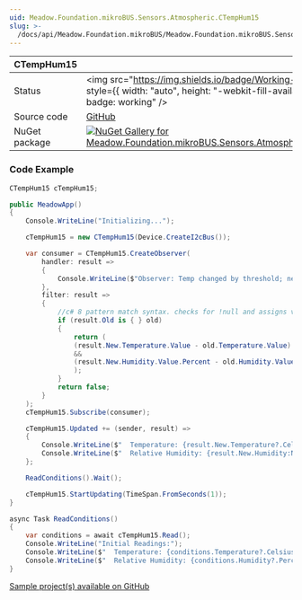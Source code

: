 ```yaml
---
uid: Meadow.Foundation.mikroBUS.Sensors.Atmospheric.CTempHum15
slug: >-
  /docs/api/Meadow.Foundation.mikroBUS/Meadow.Foundation.mikroBUS.Sensors.Atmospheric.CTempHum15
---
```


| CTempHum15 | |
|--------|--------|
| Status | <img src="https://img.shields.io/badge/Working-brightgreen" style={{ width: "auto", height: "-webkit-fill-available" }} alt="Status badge: working" /> |
| Source code | [GitHub](https://github.com/WildernessLabs/Meadow.Foundation.MikroBus/tree/main/Source/CTempHum15) |
| NuGet package | <a href="https://www.nuget.org/packages/Meadow.Foundation.mikroBUS.Sensors.Atmospheric.CTempHum15/" target="_blank"><img src="https://img.shields.io/nuget/v/Meadow.Foundation.mikroBUS.Sensors.Atmospheric.CTempHum15.svg?label=Meadow.Foundation.mikroBUS.Sensors.Atmospheric.CTempHum15" alt="NuGet Gallery for Meadow.Foundation.mikroBUS.Sensors.Atmospheric.CTempHum15" /></a> |

### Code Example

```csharp
CTempHum15 cTempHum15;

public MeadowApp()
{
    Console.WriteLine("Initializing...");

    cTempHum15 = new CTempHum15(Device.CreateI2cBus());

    var consumer = CTempHum15.CreateObserver(
        handler: result =>
        {
            Console.WriteLine($"Observer: Temp changed by threshold; new temp: {result.New.Temperature?.Celsius:N2}C, old: {result.Old?.Temperature?.Celsius:N2}C");
        },
        filter: result =>
        {
            //c# 8 pattern match syntax. checks for !null and assigns var.
            if (result.Old is { } old)
            {
                return (
                (result.New.Temperature.Value - old.Temperature.Value).Abs().Celsius > 0.5
                &&
                (result.New.Humidity.Value.Percent - old.Humidity.Value.Percent) > 0.05
                );
            }
            return false;
        }
    );
    cTempHum15.Subscribe(consumer);

    cTempHum15.Updated += (sender, result) =>
    {
        Console.WriteLine($"  Temperature: {result.New.Temperature?.Celsius:N2}C");
        Console.WriteLine($"  Relative Humidity: {result.New.Humidity:N2}%");
    };

    ReadConditions().Wait();

    cTempHum15.StartUpdating(TimeSpan.FromSeconds(1));
}

async Task ReadConditions()
{
    var conditions = await cTempHum15.Read();
    Console.WriteLine("Initial Readings:");
    Console.WriteLine($"  Temperature: {conditions.Temperature?.Celsius:N2}C");
    Console.WriteLine($"  Relative Humidity: {conditions.Humidity?.Percent:N2}%");
}

```

[Sample project(s) available on GitHub](https://github.com/WildernessLabs/Meadow.Foundation.MikroBus/tree/main/Source/CTempHum15/Sample/CTempHum15_Sample)

